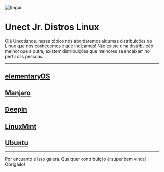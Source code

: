 ![Imgur](https://i.imgur.com/Z4EzwWF.png)

# Unect Jr. Distros Linux

Olá Unectianos, nesse tópico nós abordaremos algumas distribuições de Linux que nós conhecemos e que indicamos!
Não existe uma distribuição melhor que a outra, existem distribuições que melhores se encaixam no perfil das pessoas.

---

## [elementaryOS](https://elementary.io/pt_BR/)

## [Manjaro](https://manjaro.org/)

## [Deepin](https://www.deepin.org/pt/)

## [LinuxMint](https://linuxmint.com/)

## [Ubuntu](https://www.ubuntu.com/)

---
Por enquanto é isso galera. Qualquer contribuição é super bem vinda!
Obrigado!
